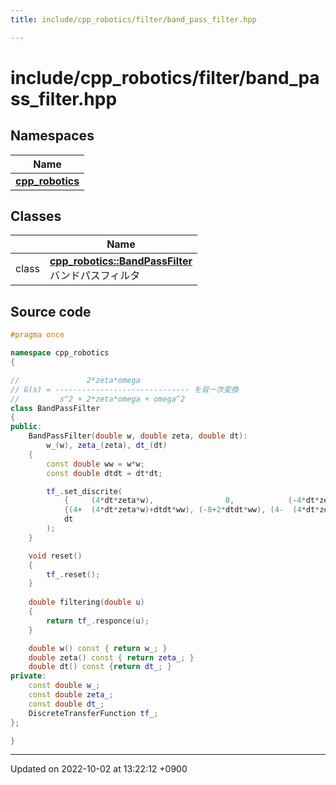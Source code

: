 ```yaml
---
title: include/cpp_robotics/filter/band_pass_filter.hpp

---
```


# include/cpp_robotics/filter/band_pass_filter.hpp



## Namespaces

| Name           |
| -------------- |
| **[cpp_robotics](/cpp_robotics/doxybook/Namespaces/namespacecpp__robotics/)**  |

## Classes

|                | Name           |
| -------------- | -------------- |
| class | **[cpp_robotics::BandPassFilter](/cpp_robotics/doxybook/Classes/classcpp__robotics_1_1BandPassFilter/)** <br>バンドパスフィルタ  |




## Source code

```cpp
#pragma once

namespace cpp_robotics
{

//               2*zeta*omega
// G(s) = ------------------------------ を双一次変換
//         s^2 + 2*zeta*omega + omega^2
class BandPassFilter
{
public:
    BandPassFilter(double w, double zeta, double dt):
        w_(w), zeta_(zeta), dt_(dt)
    {
        const double ww = w*w;
        const double dtdt = dt*dt;

        tf_.set_discrite(
            {     (4*dt*zeta*w),                0,            (-4*dt*zeta*w)},
            {(4+  (4*dt*zeta*w)+dtdt*ww), (-8+2*dtdt*ww), (4-  (4*dt*zeta*w)+dtdt*ww)},
            dt
        );
    }

    void reset()
    {
        tf_.reset();
    }
    
    double filtering(double u)
    {
        return tf_.responce(u);
    }

    double w() const { return w_; }
    double zeta() const { return zeta_; }
    double dt() const {return dt_; }
private:
    const double w_;
    const double zeta_;
    const double dt_;
    DiscreteTransferFunction tf_;
};

}
```


-------------------------------

Updated on 2022-10-02 at 13:22:12 +0900
